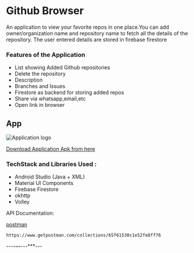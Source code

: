 
# Github Browser

An application to view your favorite repos in one place.You can add owner/organization name and repository name to fetch all the details of the repository. The user entered details are stored in firebase firestore 
### Features of the Application

* List showing Added Github repositories
* Delete the repository
* Description
* Branches and Issues
* Firestore as backend for storing added repos
* Share via whatsapp,email,etc
* Open link in browser



## App

![Application logo](https://i.pinimg.com/736x/b5/1b/78/b51b78ecc9e5711274931774e433b5e6.jpg "Application Logo")

[Download Application Apk from here](https://drive.google.com/file/d/12lsvmmiMH6SE-vmlgeur5Mm7Xve7qqWa/view?usp=sharing)




### TechStack and Libraries Used :

* Android Studio (Java + XML)
* Material UI Components
* Firebase Firestore
* okhttp
* Volley

    

API Documentation: 

[postman](https://www.getpostman.com/collections/65f61530c1e52fe8ff76)
    
    https://www.getpostman.com/collections/65f61530c1e52fe8ff76
    
    
---***---***---***---
    
    
